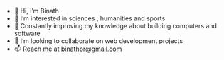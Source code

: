 - 👋 Hi, I’m Binath
- 👀 I’m interested in sciences , humanities and sports
- 🌱 Constantly improving my knowledge about building computers and software
- 💞️ I’m looking to collaborate on web development projects
- 📫 Reach me at binathpr@gmail.com

<!---
Binath-Perera/Binath-Perera is a ✨ special ✨ repository because its `README.md` (this file) appears on your GitHub profile.
You can click the Preview link to take a look at your changes.
--->
